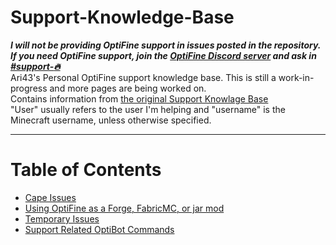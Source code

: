 # Support-Knowledge-Base 
***I will not be providing OptiFine support in issues posted in the repository. If you need OptiFine support, join the [OptiFine Discord server](https://discord.gg/3mMpcwW) and ask in [#support-:fire:](https://discord.gg/geeMjTYk)***  
Ari43's Personal OptiFine support knowledge base. This is still a work-in-progress and more pages are being worked on.  
Contains information from [the original Support Knowlage Base](https://github.com/Team-OptiFine/Support-Knowledge-Base)  
"User" usually refers to the user I'm helping and "username" is the Minecraft username, unless otherwise specified.

<hr>

# Table of Contents
- [Cape Issues](./Capes.md)
- [Using OptiFine as a Forge, FabricMC, or jar mod](./UseAsAMod.md)
- [Temporary Issues](./Temporary.md)
- [Support Related OptiBot Commands](./BotCommandsList.md)
